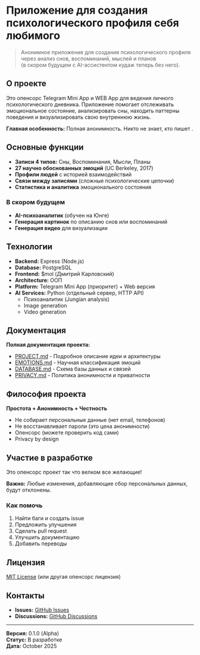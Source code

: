 # Приложение для создания психологического профиля себя любимого

> Анонимное приложение для создания психологического профиля через анализ снов, воспоминаний, мыслей и планов  
(в скором будущем с AI-ассистентом кудаж теперь без него).

## О проекте

Это опенсорс Telegram Mini App и WEB App для ведения личного психологического дневника. Приложение помогает отслеживать эмоциональное состояние, анализировать сны, находить паттерны поведения и визуализировать свою внутреннюю жизнь.

**Главная особенность:** Полная анонимность. Никто не знает, кто пишет .

## Основные функции

- **Записи 4 типов:** Сны, Воспоминания, Мысли, Планы
- **27 научно обоснованных эмоций** (UC Berkeley, 2017)
- **Профили людей** с историей взаимодействий
- **Связи между записями** (сложные психологические цепочки)
- **Статистика и аналитика** эмоционального состояния
### В скором будущем
- **AI-психоаналитик** (обучен на Юнге)
- **Генерация картинок** по описанию снов или воспоминаний
- **Генерация видео** для визуализации


## Технологии

- **Backend:** Express (Node.js)
- **Database:** PostgreSQL
- **Frontend:** $mol (Дмитрий Карловский)
- **Architecture:** ООП
- **Platform:** Telegram Mini App (приоритет) + Web версия
- **AI Services:** Python (отдельный сервер, HTTP API)
  - Психоаналитик (Jungian analysis)
  - Image generation
  - Video generation

## Документация

**Полная документация проекта:**

- [PROJECT.md](./PROJECT.md) - Подробное описание идеи и архитектуры
- [EMOTIONS.md](./EMOTIONS.md) - Научная классификация эмоций
- [DATABASE.md](./DATABASE.md) - Схема базы данных и связей
- [PRIVACY.md](./PRIVACY.md) - Политика анонимности и приватности

## Философия проекта

**Простота + Анонимность + Честность**

- Не собирает персональные данные (нет email, телефонов)
- Не восстанавливает пароли (это цена анонимности)
- Опенсорс (можете проверить код сами)
- Privacy by design

## Участие в разработке

Это опенсорс проект так что велком все желающие!

**Важно:** Любые изменения, добавляющие сбор персональных данных, будут отклонены.

### Как помочь

1. Найти баги и создать issue
2. Предложить улучшения
3. Сделать pull request
4. Улучшить документацию
5. Добавить переводы

## Лицензия

[MIT License](./LICENSE) (или другая опенсорс лицензия)

## Контакты

- **Issues:** [GitHub Issues](https://github.com/[your-repo]/issues)
- **Discussions:** [GitHub Discussions](https://github.com/[your-repo]/discussions)

---

**Версия:** 0.1.0 (Alpha)  
**Статус:** В разработке  
**Дата:** October 2025